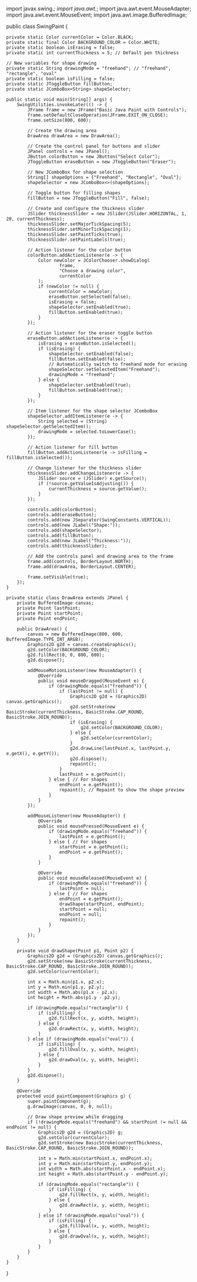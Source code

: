 import javax.swing.*;
import java.awt.*;
import java.awt.event.MouseAdapter;
import java.awt.event.MouseEvent;
import java.awt.image.BufferedImage;

public class SwingPaint {

    private static Color currentColor = Color.BLACK;
    private static final Color BACKGROUND_COLOR = Color.WHITE;
    private static boolean isErasing = false;
    private static int currentThickness = 5; // Default pen thickness

    // New variables for shape drawing
    private static String drawingMode = "freehand"; // "freehand", "rectangle", "oval"
    private static boolean isFilling = false;
    private static JToggleButton fillButton;
    private static JComboBox<String> shapeSelector;

    public static void main(String[] args) {
        SwingUtilities.invokeLater(() -> {
            JFrame frame = new JFrame("Basic Java Paint with Controls");
            frame.setDefaultCloseOperation(JFrame.EXIT_ON_CLOSE);
            frame.setSize(800, 600);

            // Create the drawing area
            DrawArea drawArea = new DrawArea();

            // Create the control panel for buttons and slider
            JPanel controls = new JPanel();
            JButton colorButton = new JButton("Select Color");
            JToggleButton eraseButton = new JToggleButton("Eraser");

            // New JComboBox for shape selection
            String[] shapeOptions = {"Freehand", "Rectangle", "Oval"};
            shapeSelector = new JComboBox<>(shapeOptions);

            // Toggle button for filling shapes
            fillButton = new JToggleButton("Fill", false);

            // Create and configure the thickness slider
            JSlider thicknessSlider = new JSlider(JSlider.HORIZONTAL, 1, 20, currentThickness);
            thicknessSlider.setMajorTickSpacing(5);
            thicknessSlider.setMinorTickSpacing(1);
            thicknessSlider.setPaintTicks(true);
            thicknessSlider.setPaintLabels(true);

            // Action listener for the color button
            colorButton.addActionListener(e -> {
                Color newColor = JColorChooser.showDialog(
                        frame,
                        "Choose a drawing color",
                        currentColor
                );
                if (newColor != null) {
                    currentColor = newColor;
                    eraseButton.setSelected(false);
                    isErasing = false;
                    shapeSelector.setEnabled(true);
                    fillButton.setEnabled(true);
                }
            });

            // Action listener for the eraser toggle button
            eraseButton.addActionListener(e -> {
                isErasing = eraseButton.isSelected();
                if (isErasing) {
                    shapeSelector.setEnabled(false);
                    fillButton.setEnabled(false);
                    // Automatically switch to freehand mode for erasing
                    shapeSelector.setSelectedItem("Freehand");
                    drawingMode = "freehand";
                } else {
                    shapeSelector.setEnabled(true);
                    fillButton.setEnabled(true);
                }
            });

            // Item listener for the shape selector JComboBox
            shapeSelector.addItemListener(e -> {
                String selected = (String) shapeSelector.getSelectedItem();
                drawingMode = selected.toLowerCase();
            });
            
            // Action listener for fill button
            fillButton.addActionListener(e -> isFilling = fillButton.isSelected());

            // Change listener for the thickness slider
            thicknessSlider.addChangeListener(e -> {
                JSlider source = (JSlider) e.getSource();
                if (!source.getValueIsAdjusting()) {
                    currentThickness = source.getValue();
                }
            });

            controls.add(colorButton);
            controls.add(eraseButton);
            controls.add(new JSeparator(SwingConstants.VERTICAL));
            controls.add(new JLabel("Shape:"));
            controls.add(shapeSelector);
            controls.add(fillButton);
            controls.add(new JLabel("Thickness:"));
            controls.add(thicknessSlider);

            // Add the controls panel and drawing area to the frame
            frame.add(controls, BorderLayout.NORTH);
            frame.add(drawArea, BorderLayout.CENTER);

            frame.setVisible(true);
        });
    }

    private static class DrawArea extends JPanel {
        private BufferedImage canvas;
        private Point lastPoint;
        private Point startPoint;
        private Point endPoint;

        public DrawArea() {
            canvas = new BufferedImage(800, 600, BufferedImage.TYPE_INT_ARGB);
            Graphics2D g2d = canvas.createGraphics();
            g2d.setColor(BACKGROUND_COLOR);
            g2d.fillRect(0, 0, 800, 600);
            g2d.dispose();

            addMouseMotionListener(new MouseAdapter() {
                @Override
                public void mouseDragged(MouseEvent e) {
                    if (drawingMode.equals("freehand")) {
                        if (lastPoint != null) {
                            Graphics2D g2d = (Graphics2D) canvas.getGraphics();
                            g2d.setStroke(new BasicStroke(currentThickness, BasicStroke.CAP_ROUND, BasicStroke.JOIN_ROUND));
                            if (isErasing) {
                                g2d.setColor(BACKGROUND_COLOR);
                            } else {
                                g2d.setColor(currentColor);
                            }
                            g2d.drawLine(lastPoint.x, lastPoint.y, e.getX(), e.getY());
                            g2d.dispose();
                            repaint();
                        }
                        lastPoint = e.getPoint();
                    } else { // For shapes
                        endPoint = e.getPoint();
                        repaint(); // Repaint to show the shape preview
                    }
                }
            });

            addMouseListener(new MouseAdapter() {
                @Override
                public void mousePressed(MouseEvent e) {
                    if (drawingMode.equals("freehand")) {
                        lastPoint = e.getPoint();
                    } else { // For shapes
                        startPoint = e.getPoint();
                        endPoint = e.getPoint();
                    }
                }

                @Override
                public void mouseReleased(MouseEvent e) {
                    if (drawingMode.equals("freehand")) {
                        lastPoint = null;
                    } else { // For shapes
                        endPoint = e.getPoint();
                        drawShape(startPoint, endPoint);
                        startPoint = null;
                        endPoint = null;
                        repaint();
                    }
                }
            });
        }

        private void drawShape(Point p1, Point p2) {
            Graphics2D g2d = (Graphics2D) canvas.getGraphics();
            g2d.setStroke(new BasicStroke(currentThickness, BasicStroke.CAP_ROUND, BasicStroke.JOIN_ROUND));
            g2d.setColor(currentColor);

            int x = Math.min(p1.x, p2.x);
            int y = Math.min(p1.y, p2.y);
            int width = Math.abs(p1.x - p2.x);
            int height = Math.abs(p1.y - p2.y);

            if (drawingMode.equals("rectangle")) {
                if (isFilling) {
                    g2d.fillRect(x, y, width, height);
                } else {
                    g2d.drawRect(x, y, width, height);
                }
            } else if (drawingMode.equals("oval")) {
                if (isFilling) {
                    g2d.fillOval(x, y, width, height);
                } else {
                    g2d.drawOval(x, y, width, height);
                }
            }
            g2d.dispose();
        }

        @Override
        protected void paintComponent(Graphics g) {
            super.paintComponent(g);
            g.drawImage(canvas, 0, 0, null);

            // Draw shape preview while dragging
            if (!drawingMode.equals("freehand") && startPoint != null && endPoint != null) {
                Graphics2D g2d = (Graphics2D) g;
                g2d.setColor(currentColor);
                g2d.setStroke(new BasicStroke(currentThickness, BasicStroke.CAP_ROUND, BasicStroke.JOIN_ROUND));

                int x = Math.min(startPoint.x, endPoint.x);
                int y = Math.min(startPoint.y, endPoint.y);
                int width = Math.abs(startPoint.x - endPoint.x);
                int height = Math.abs(startPoint.y - endPoint.y);

                if (drawingMode.equals("rectangle")) {
                    if (isFilling) {
                        g2d.fillRect(x, y, width, height);
                    } else {
                        g2d.drawRect(x, y, width, height);
                    }
                } else if (drawingMode.equals("oval")) {
                    if (isFilling) {
                        g2d.fillOval(x, y, width, height);
                    } else {
                        g2d.drawOval(x, y, width, height);
                    }
                }
            }
        }
    }
}

